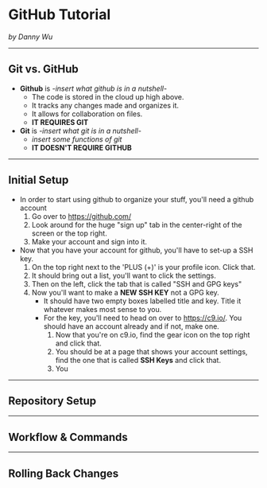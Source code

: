 # GitHub Tutorial

_by Danny Wu_

---
## Git vs. GitHub
* **Github** is _-insert what github is in a nutshell-_
  * The code is stored in the cloud up high above.
  * It tracks any changes made and organizes it.
  * It allows for collaboration on files.
  * **IT REQUIRES GIT**
* **Git** is _-insert what git is in a nutshell-_
  * _insert some functions of git_ 
  * **IT DOESN'T REQUIRE GITHUB**

---
## Initial Setup
- In order to start using github to organize your stuff, you'll need a github account  
  1) Go over to <https://github.com/>
  2) Look around for the huge "sign up" tab in the center-right of the screen or the top right.
  3) Make your account and sign into it.
- Now that you have your account for github, you'll have to set-up a SSH key.
  1) On the top right next to the 'PLUS (+)' is your profile icon. Click that.
  2) It should bring out a list, you'll want to click the settings.
  3) Then on the left, click the tab that is called "SSH and GPG keys"
  4) Now you'll want to make a **NEW SSH KEY** not a GPG key.
     * It should have two empty boxes labelled title and key. Title it whatever makes most sense to you.
     * For the key, you'll need to head on over to <https://c9.io/>. You should have an account already and if not, make one.
       1) Now that you're on c9.io, find the gear icon on the top right and click that.
       2) You should be at a page that shows your account settings, find the one that is called **SSH Keys** and click that.
       3) You

---
## Repository Setup



---
## Workflow & Commands



---
## Rolling Back Changes